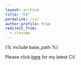 ```yaml
---
layout: archive
title: "CV"
permalink: /cv/
author_profile: true
redirect_from:
  - /resume
---
```


{% include base_path %}

Please click [here](https://huangkaiyikatherine.github.io/home/_pages/CV.pdf) for my latest CV.
